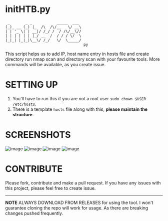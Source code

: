 # initHTB.py

```
 _       _ _           _____  ___ 
(_)_ __ (_) |_  /\  /\/__   \/ __\
| | '_ \| | __|/ /_/ /  / /\/__\//
| | | | | | |_/ __  /  / / / \/  \
|_|_| |_|_|\__\/ /_/   \/  \_____/              
                                   py
```


This script helps us to add IP, host name entry in hosts file and create directory run nmap scan and directory scan with your favourite tools. 
More commands will be available, as you create issue.

# SETTING UP

1. You'll have to run this if you are not a root user `sudo chown $USER /etc/hosts`.
2. There is a template `hosts` file along with this, **please maintain the structure**.

# SCREENSHOTS

![image](https://user-images.githubusercontent.com/47889755/134817046-3dc10a9a-f35b-4bff-9a06-bb5c4bbfe878.png)
![image](https://user-images.githubusercontent.com/47889755/134817067-008aa46a-2f54-4c26-9283-92daf7882ba5.png)
![image](https://user-images.githubusercontent.com/47889755/134817077-217372dd-8693-442e-86db-3772c997adbd.png)
![image](https://user-images.githubusercontent.com/47889755/134817079-07f3fa56-7590-4d26-b986-44f37838b12f.png)


# CONTRIBUTE

Please fork, contribute and make a pull request. If you have any issues with this project, please feel free to create issue.

---

**NOTE** ALWAYS DOWNLOAD FROM RELEASES for using the tool. I won't guarantee cloning the repo will work for usage. As there are breaking changes pushed frequently. 
